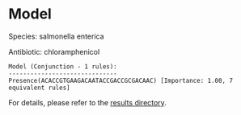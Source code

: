 
# Model

Species: salmonella enterica

Antibiotic: chloramphenicol

```
Model (Conjunction - 1 rules):
------------------------------
Presence(ACACCGTGAAGACAATACCGACCGCGACAAC) [Importance: 1.00, 7 equivalent rules]

```

For details, please refer to the [results directory](../../../../../results/scm_b/salmonella+enterica/chloramphenicol/repeat_4/).

